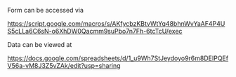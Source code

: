 Form can be accessed via

https://script.google.com/macros/s/AKfycbzKBtvWtYq48bhnWvYaAF4P4US5cLLa6C6sN-o6XhDW0Qacmm9suPbo7n7Fh-6tcTcU/exec

Data can be viewed at

https://docs.google.com/spreadsheets/d/1_u9Wh7StJeydoyo9r6m8DEIPQEfV56a-vM8J3Z5vZAk/edit?usp=sharing
